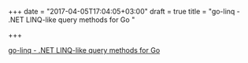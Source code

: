 +++
date = "2017-04-05T17:04:05+03:00"
draft = true
title = "go-linq - .NET LINQ-like query methods for Go "

+++

<p><a href="https://t.co/bZGfUI8yCh">go-linq - .NET LINQ-like query methods for Go </a></p>